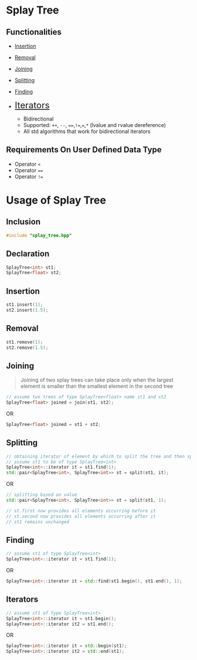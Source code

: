 # Splay Tree

## Functionalities

- [Insertion](#Insertion)
- [Removal](#Removal)
- [Joining](#Joining)
- [Splitting](#Splitting)
- [Finding](#Finding)

- <font size="5"> [Iterators](#Iterators) </font>

	- Bidirectional
	- Supported: ```++```, ```--```, ```==```,```!=```,```=```,```*``` (lvalue and rvalue dereference)
	- All std algorithms that work for bidirectional iterators

## Requirements On User Defined Data Type

- Operator ```<```
- Operator ```==```
- Operator ```!=```

# Usage of Splay Tree

## Inclusion

```c++
#include "splay_tree.hpp"
```

## Declaration

```c++
SplayTree<int> st1;
SplayTree<float> st2;
```
## Insertion

```c++
st1.insert(1);
st2.insert(1.5);
```

## Removal
```c++
st1.remove(1);
st2.remove(1.5);
```

## Joining
> Joining of two splay trees can take place only when the largest element is smaller than the smallest element in the second tree

```c++
// assume two trees of type SplayTree<float> name st1 and st2
SplayTree<float> joined = join(st1, st2);
```
OR
```c++
SplayTree<float> joined = st1 + st2;
```

## Splitting
```c++
// obtaining iterator of element by which to split the tree and then splitting
// assume st1 to be of type SplayTree<int>
SplayTree<int>::iterator it = st1.find(1);
std::pair<SplayTree<int>, SplayTree<int>> st = split(st1, it);
```
OR
```c++
// splitting based on value
std::pair<SplayTree<int>, SplayTree<int>> st = split(st1, 1);
```
```c++
// st.first now provides all elements occurring before it
// st.second now provides all elements occurring after it
// st1 remains unchanged
```

## Finding
```c++
// assume st1 of type SplayTree<int>
SplayTree<int>::iterator it = st1.find(1);
```
OR
```c++
SplayTree<int>::iterator it = std::find(st1.begin(), st1.end(), 1);
```

## Iterators
```c++
// assume st1 of type SplayTree<int>
SplayTree<int>::iterator it = st1.begin();
SplayTree<int>::iterator it2 = st1.end();
```
OR
```c++
SplayTree<int>::iterator it = std::begin(st1);
SplayTree<int>::iterator it2 = std::end(st1);
```
